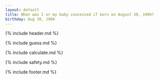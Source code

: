 ```yaml
---
layout: default
title: When was I or my baby conceived if born on August 30, 1909?
birthday: Aug 30, 1909
---
```


{% include header.md %}

{% include guess.md %}

{% include calculate.md %}

{% include safety.md %}

{% include footer.md %}



